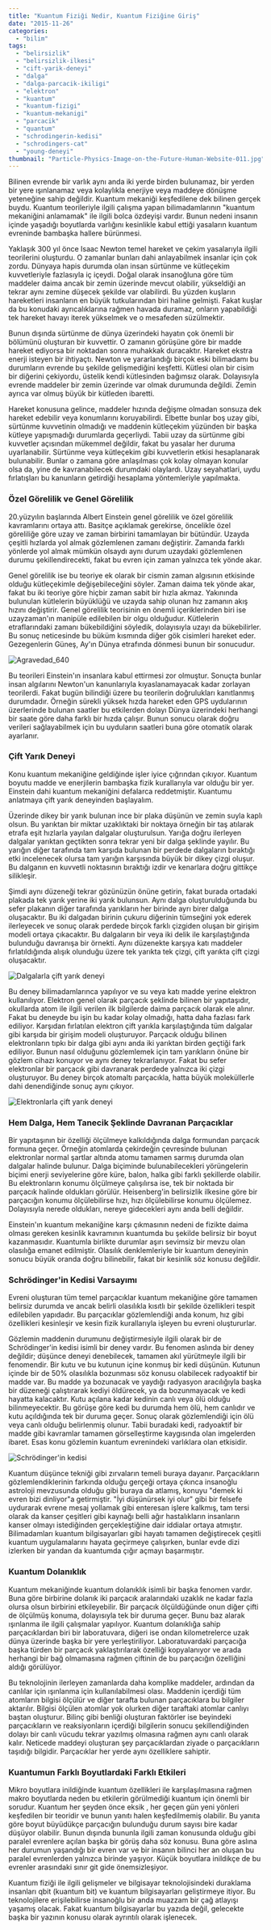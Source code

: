 ```yaml
---
title: "Kuantum Fiziği Nedir, Kuantum Fiziğine Giriş"
date: "2015-11-26"
categories: 
  - "bilim"
tags: 
  - "belirsizlik"
  - "belirsizlik-ilkesi"
  - "cift-yarik-deneyi"
  - "dalga"
  - "dalga-parcacik-ikiligi"
  - "elektron"
  - "kuantum"
  - "kuantum-fizigi"
  - "kuantum-mekanigi"
  - "parcacik"
  - "quantum"
  - "schrodingerin-kedisi"
  - "schrodingers-cat"
  - "young-deneyi"
thumbnail: "Particle-Physics-Image-on-the-Future-Human-Website-011.jpg"
---
```


Bilinen evrende bir varlık aynı anda iki yerde birden bulunamaz, bir yerden bir yere ışınlanamaz veya kolaylıkla enerjiye veya maddeye dönüşme yeteneğine sahip değildir. Kuantum mekaniği keşfedilene dek bilinen gerçek buydu. Kuantum teorileriyle ilgili çalışma yapan bilimadamlarının "kuantum mekaniğini anlamamak" ile ilgili bolca özdeyişi vardır. Bunun nedeni insanın içinde yaşadığı boyutlarda varlığını kesinlikle kabul ettiği yasaların kuantum evreninde bambaşka hallere bürünmesi.

Yaklaşık 300 yıl önce Isaac Newton temel hareket ve çekim yasalarıyla ilgili teorilerini oluşturdu. O zamanlar bunları dahi anlayabilmek insanlar için çok zordu. Dünyaya hapis durumda olan insan sürtünme ve kütleçekim kuvvetleriyle fazlasıyla iç içeydi. Doğal olarak insanoğluna göre tüm maddeler daima ancak bir zemin üzerinde mevcut olabilir, yükseldiği an tekrar aynı zemine düşecek şekilde var olabilirdi. Bu yüzden kuşların hareketleri insanların en büyük tutkularından biri haline gelmişti. Fakat kuşlar da bu konudaki ayrıcalıklarına rağmen havada duramaz, onların yapabildiği tek hareket havayı iterek yükselmek ve o mesafeden süzülmektir.

Bunun dışında sürtünme de dünya üzerindeki hayatın çok önemli bir bölümünü oluşturan bir kuvvettir. O zamanın görüşüne göre bir madde hareket ediyorsa bir noktadan sonra muhakkak duracaktır. Hareket ekstra enerji isteyen bir ihtiyaçtı. Newton ve yararlandığı birçok eski bilimadamı bu durumların evrende bu şekilde gelişmediğini keşfetti. Kütlesi olan bir cisim bir diğerini çekiyordu, üstelik kendi kütlesinden bağımsız olarak. Dolayısıyla evrende maddeler bir zemin üzerinde var olmak durumunda değildi. Zemin ayrıca var olmuş büyük bir kütleden ibaretti.

Hareket konusuna gelince, maddeler hızında değişme olmadan sonsuza dek hareket edebilir veya konumlarını koruyabilirdi. Elbette bunlar boş uzay gibi, sürtünme kuvvetinin olmadığı ve maddenin kütleçekim yüzünden bir başka kütleye yapışmadığı durumlarda geçerliydi. Tabii uzay da sürtünme gibi kuvvetler açısından mükemmel değildir, fakat bu yasalar her duruma uyarlanabilir. Sürtünme veya kütleçekim gibi kuvvetlerin etkisi hesaplanarak bulunabilir. Bunlar o zamana göre anlaşılması çok kolay olmayan konular olsa da, yine de kavranabilecek durumdaki olaylardı. Uzay seyahatlari, uydu fırlatışları bu kanunların getirdiği hesaplama yöntemleriyle yapılmakta.

### Özel Görelilik ve Genel Görelilik

20.yüzyılın başlarında Albert Einstein genel görelilik ve özel görelilik kavramlarını ortaya attı. Basitçe açıklamak gerekirse, öncelikle özel göreliliğe göre uzay ve zaman birbirini tamamlayan bir bütündür. Uzayda çeşitli hızlarda yol almak gözlemlenen zamanı değiştirir. Zamanda farklı yönlerde yol almak mümkün olsaydı aynı durum uzaydaki gözlemlenen durumu şekillendirecekti, fakat bu evren için zaman yalnızca tek yönde akar.

Genel görelilik ise bu teoriye ek olarak bir cismin zaman algısının etkisinde olduğu kütleçekimle değişebileceğini söyler. Zaman daima tek yönde akar, fakat bu iki teoriye göre hiçbir zaman sabit bir hızla akmaz. Yakınında bulunulan kütlelerin büyüklüğü ve uzayda sahip olunan hız zamanın akış hızını değiştirir. Genel görelilik teorisinin en önemli içeriklerinden biri ise uzayzaman'ın manipüle edilebilen bir olgu olduğudur. Kütlelerin etraflarındaki zamanı bükebildiğini söyledik, dolayısıyla uzayı da bükebilirler. Bu sonuç neticesinde bu büküm kısmında diğer gök cisimleri hareket eder. Gezegenlerin Güneş, Ay'ın Dünya etrafında dönmesi bunun bir sonucudur.

![Agravedad_640](images/Agravedad_640.jpg)

Bu teorileri Einstein'ın insanlara kabul ettirmesi zor olmuştur. Sonuçta bunlar insan algılarını Newton'un kanunlarıyla kıyaslanamayacak kadar zorlayan teorilerdi. Fakat bugün bilindiği üzere bu teorilerin doğrulukları kanıtlanmış durumdadır. Örneğin sürekli yüksek hızda hareket eden GPS uydularının üzerlerinde bulunan saatler bu etkilerden dolayı Dünya üzerindeki herhangi bir saate göre daha farklı bir hızda çalışır. Bunun sonucu olarak doğru verileri sağlayabilmek için bu uyduların saatleri buna göre otomatik olarak ayarlanır.

### Çift Yarık Deneyi

Konu kuantum mekaniğine geldiğinde işler iyice çığrından çıkıyor. Kuantum boyutu madde ve enerjilerin bambaşka fizik kurallarıyla var olduğu bir yer. Einstein dahi kuantum mekaniğini defalarca reddetmiştir. Kuantumu anlatmaya çift yarık deneyinden başlayalım.

Üzerinde dikey bir yarık bulunan ince bir plaka düşünün ve zemin suyla kaplı olsun. Bu yarıktan bir miktar uzaklıktaki bir noktaya örneğin bir taş atılarak etrafa eşit hızlarla yayılan dalgalar oluşturulsun. Yarığa doğru ilerleyen dalgalar yarıktan geçtikten sonra tekrar yeni bir dalga şeklinde yayılır. Bu yarığın diğer tarafında tam karşıda bulunan bir perdede dalgaların bıraktığı etki incelenecek olursa tam yarığın karşısında büyük bir dikey çizgi oluşur. Bu dalganın en kuvvetli noktasının bıraktığı izdir ve kenarlara doğru gittikçe silikleşir.

Şimdi aynı düzeneği tekrar gözünüzün önüne getirin, fakat burada ortadaki plakada tek yarık yerine iki yarık bulunsun. Aynı dalga oluşturulduğunda bu sefer plakanın diğer tarafında yarıkların her birinde ayrı birer dalga oluşacaktır. Bu iki dalgadan birinin çukuru diğerinin tümseğini yok ederek ilerleyecek ve sonuç olarak perdede birçok farklı çizgiden oluşan bir girişim modeli ortaya çıkacaktır. Bu dalgaların bir veya iki delik ile karşılaştığında bulunduğu davranışa bir örnekti. Aynı düzenekte karşıya katı maddeler fırlatıldığında alışık olunduğu üzere tek yarıkta tek çizgi, çift yarıkta çift çizgi oluşacaktır.

![Dalgalarla çift yarık deneyi](images/photon_double_slit3.gif)

Bu deney bilimadamlarınca yapılıyor ve su veya katı madde yerine elektron kullanılıyor. Elektron genel olarak parçacık şeklinde bilinen bir yapıtaşıdır, okullarda atom ile ilgili verilen ilk bilgilerde daima parçacık olarak ele alınır. Fakat bu deneyde bu işin bu kadar kolay olmadığı, hatta daha fazlası fark ediliyor. Karşıdan fırlatılan elektron çift yarıkla karşılaştığında tüm dalgalar gibi karşıda bir girişim modeli oluşturuyor. Parçacık olduğu bilinen elektronların tıpkı bir dalga gibi aynı anda iki yarıktan birden geçtiği fark ediliyor. Bunun nasıl olduğunu gözlemlemek için tam yarıkların önüne bir gözlem cihazı konuyor ve aynı deney tekrarlanıyor. Fakat bu sefer elektronlar bir parçacık gibi davranarak perdede yalnızca iki çizgi oluşturuyor. Bu deney birçok atomaltı parçacıkla, hatta büyük moleküllerle dahi denendiğinde sonuç aynı çıkıyor.

![Elektronlarla çift yarık deneyi](images/photon_double_slit2.gif)

### Hem Dalga, Hem Tanecik Şeklinde Davranan Parçacıklar

Bir yapıtaşının bir özelliği ölçülmeye kalkıldığında dalga formundan parçacık formuna geçer. Örneğin atomlarda çekirdeğin çevresinde bulunan elektronlar normal şartlar altında atomu tamamen sarmış durumda olan dalgalar halinde bulunur. Dalga biçiminde bulunabilecekleri yörüngelerin biçimi enerji seviyelerine göre küre, balon, halka gibi farklı şekillerde olabilir. Bu elektronların konumu ölçülmeye çalışılırsa ise, tek bir noktada bir parçacık halinde oldukları görülür. Heisenberg'in belirsizlik ilkesine göre bir parçacığın konumu ölçülebilirse hızı, hızı ölçülebilirse konumu ölçülemez. Dolayısıyla nerede oldukları, nereye gidecekleri aynı anda belli değildir.

Einstein'ın kuantum mekaniğine karşı çıkmasının nedeni de fizikte daima olması gereken kesinlik kavramının kuantumda bu şekilde belirsiz bir boyut kazanmasıdır. Kuantumla birlikte durumlar aşırı sevimsiz bir mevzu olan olasılığa emanet edilmiştir. Olasılık denklemleriyle bir kuantum deneyinin sonucu büyük oranda doğru bilinebilir, fakat bir kesinlik söz konusu değildir.

### Schrödinger'in Kedisi Varsayımı

Evreni oluşturan tüm temel parçacıklar kuantum mekaniğine göre tamamen belirsiz durumda ve ancak belirli olasılıkla kısıtlı bir şekilde özellikleri tespit edilebilen yapıdadır. Bu parçacıklar gözlemlendiği anda konum, hız gibi özellikleri kesinleşir ve kesin fizik kurallarıyla işleyen bu evreni oluştururlar.

Gözlemin maddenin durumunu değiştirmesiyle ilgili olarak bir de Schrödinger'in kedisi isimli bir deney vardır. Bu fenomen aslında bir deney değildir; düşünce deneyi denebilecek, tamamen akıl yürütmeyle ilgili bir fenomendir. Bir kutu ve bu kutunun içine konmuş bir kedi düşünün. Kutunun içinde bir de 50% olasılıkla bozunması söz konusu olabilecek radyoaktif bir madde var. Bu madde ya bozunacak ve yaydığı radyasyon aracılığıyla başka bir düzeneği çalıştırarak kediyi öldürecek, ya da bozunmayacak ve kedi hayatta kalacaktır. Kutu açılana kadar kedinin canlı veya ölü olduğu bilinmeyecektir. Bu görüşe göre kedi bu durumda hem ölü, hem canlıdır ve kutu açıldığında tek bir duruma geçer. Sonuç olarak gözlemlendiği için ölü veya canlı olduğu belirlenmiş olunur. Tabii buradaki kedi, radyoaktif bir madde gibi kavramlar tamamen görselleştirme kaygısında olan imgelerden ibaret. Esas konu gözlemin kuantum evrenindeki varlıklara olan etkisidir.

![Schrödinger'in kedisi](images/Schrödingers-Cat-3-300x191.jpg)

Kuantum düşünce tekniği gibi zırvaların temeli buraya dayanır. Parçacıkların gözlemlendiklerinin farkında olduğu gerçeği ortaya çıkınca insanoğlu astroloji mevzusunda olduğu gibi buraya da atlamış, konuyu "demek ki evren bizi dinliyor"a getirmiştir. "İyi düşünürsek iyi olur" gibi bir felsefe uydurarak evrene mesaj yollamak gibi enteresan işlere kalkmış, tam tersi olarak da kanser çeşitleri gibi kaynağı belli ağır hastalıkların insanların kanser olmayı istediğinden gerçekleştiğine dair iddialar ortaya atmıştır. Bilimadamları kuantum bilgisayarları gibi hayatı tamamen değiştirecek çeşitli kuantum uygulamalarını hayata geçirmeye çalışırken, bunlar evde dizi izlerken bir yandan da kuantumda çığır açmayı başarmıştır.

### Kuantum Dolanıklık

Kuantum mekaniğinde kuantum dolanıklık isimli bir başka fenomen vardır. Buna göre birbirine dolanık iki parçacık aralarındaki uzaklık ne kadar fazla olursa olsun birbirini etkileyebilir. Bir parçacık ölçüldüğünde onun diğer çifti de ölçülmüş konuma, dolayısıyla tek bir duruma geçer. Bunu baz alarak ışınlanma ile ilgili çalışmalar yapılıyor. Kuantum dolanıklığa sahip parçacıklardan biri bir laboratuvara, diğeri ise ondan kilometrelerce uzak dünya üzerinde başka bir yere yerleştiriliyor. Laboratuvardaki parçacığa başka türden bir parçacık yaklaştırılarak özelliği kopyalanıyor ve arada herhangi bir bağ olmamasına rağmen çiftinin de bu parçacığın özelliğini aldığı görülüyor.

Bu teknolojinin ilerleyen zamanlarda daha komplike maddeler, ardından da canlılar için ışınlanma için kullanılabilmesi olası. Maddenin içerdiği tüm atomların bilgisi ölçülür ve diğer tarafta bulunan parçacıklara bu bilgiler aktarılır. Bilgisi ölçülen atomlar yok olurken diğer taraftaki atomlar canlıyı baştan oluşturur. Bilinç gibi benliği oluşturan faktörler ise beyindeki parçacıkların ve reaksiyonların içerdiği bilgilerin sonucu şekillendiğinden dolayı bir canlı vücudu tekrar yazılmış olmasına rağmen aynı canlı olarak kalır. Neticede maddeyi oluşturan şey parçacıklardan ziyade o parçacıkların taşıdığı bilgidir. Parçacıklar her yerde aynı özelliklere sahiptir.

### Kuantumun Farklı Boyutlardaki Farklı Etkileri

Mikro boyutlara inildiğinde kuantum özellikleri ile karşılaşılmasına rağmen makro boyutlarda neden bu etkilerin görülmediği kuantum için önemli bir sorudur. Kuantum her şeyden önce eksik , her geçen gün yeni yönleri keşfedilen bir teoridir ve bunun yanıtı halen keşfedilmemiş olabilir. Bu yanıta göre boyut büyüdükçe parçacığın bulunduğu durum sayısı bire kadar düşüyor olabilir. Bunun dışında bununla ilgili zaman konusunda olduğu gibi paralel evrenlere açılan başka bir görüş daha söz konusu. Buna göre aslına her durumun yaşandığı bir evren var ve bir insanın bilinci her an oluşan bu paralel evrenlerden yalnızca birinde yaşıyor. Küçük boyutlara inildikçe de bu evrenler arasındaki sınır git gide önemsizleşiyor.

Kuantum fiziği ile ilgili gelişmeler ve bilgisayar teknolojisindeki duraklama insanları qbit (kuantum bit) ve kuantum bilgisayarları geliştirmeye itiyor. Bu teknolojilere erişilebilirse insanoğlu bir anda muazzam bir çağ atlayışı yaşamış olacak. Fakat kuantum bilgisayarlar bu yazıda değil, gelecekte başka bir yazının konusu olarak ayrıntılı olarak işlenecek.
